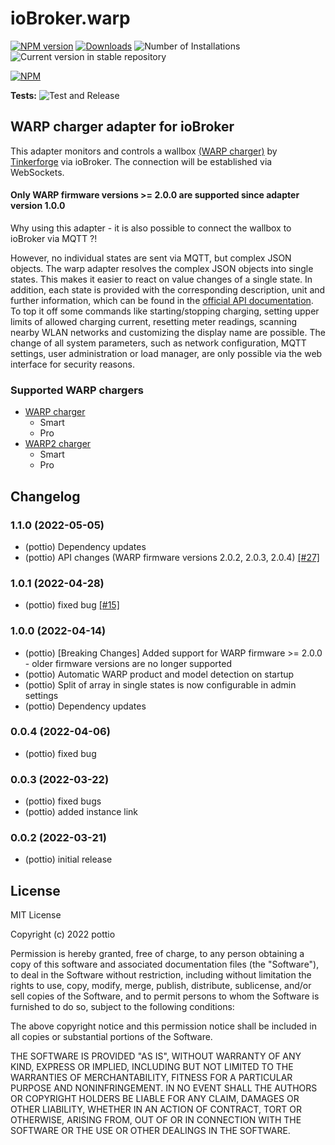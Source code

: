 # ioBroker.warp

[![NPM version](https://img.shields.io/npm/v/iobroker.warp.svg)](https://www.npmjs.com/package/iobroker.warp)
[![Downloads](https://img.shields.io/npm/dm/iobroker.warp.svg)](https://www.npmjs.com/package/iobroker.warp)
![Number of Installations](https://iobroker.live/badges/warp-installed.svg)
![Current version in stable repository](https://iobroker.live/badges/warp-stable.svg)

[![NPM](https://nodei.co/npm/iobroker.warp.png?downloads=true)](https://nodei.co/npm/iobroker.warp/)

**Tests:** ![Test and Release](https://github.com/pottio/ioBroker.warp/workflows/Test%20and%20Release/badge.svg)

## WARP charger adapter for ioBroker

This adapter monitors and controls a wallbox [(WARP charger)](https://www.warp-charger.com/) by [Tinkerforge](https://www.tinkerforge.com/de/) via ioBroker. The connection will be established via WebSockets.

#### Only WARP firmware versions >= 2.0.0 are supported since adapter version 1.0.0

Why using this adapter - it is also possible to connect the wallbox to ioBroker via MQTT ?! 

However, no individual states are sent via MQTT, but complex JSON objects. The warp adapter resolves the complex JSON objects into single states. This makes it easier to react on value changes of a single state. In addition, each state is provided with the corresponding description, unit and further information, which can be found in the [official API documentation](https://www.warp-charger.com/api.html). To top it off some commands like starting/stopping charging, setting upper limits of allowed charging current, resetting meter readings, scanning nearby WLAN networks and customizing the display name are possible. The change of all system parameters, such as network configuration, MQTT settings, user administration or load manager, are only possible via the web interface for security reasons.

### Supported WARP chargers

- [WARP charger](https://www.warp-charger.com/index_warp1.html)
  - Smart
  - Pro
- [WARP2 charger](https://www.warp-charger.com/index.html)
  - Smart
  - Pro

## Changelog
<!--
	Placeholder for the next version (at the beginning of the line):
	### **WORK IN PROGRESS**
-->
### 1.1.0 (2022-05-05)
* (pottio) Dependency updates
* (pottio) API changes (WARP firmware versions 2.0.2, 2.0.3, 2.0.4) [[#27]](https://github.com/pottio/ioBroker.warp/issues/27)

### 1.0.1 (2022-04-28)
* (pottio) fixed bug [[#15]](https://github.com/pottio/ioBroker.warp/issues/15)

### 1.0.0 (2022-04-14)
* (pottio) [Breaking Changes] Added support for WARP firmware >= 2.0.0 - older firmware versions are no longer supported
* (pottio) Automatic WARP product and model detection on startup
* (pottio) Split of array in single states is now configurable in admin settings
* (pottio) Dependency updates

### 0.0.4 (2022-04-06)
* (pottio) fixed bug
### 0.0.3 (2022-03-22)
* (pottio) fixed bugs
* (pottio) added instance link
### 0.0.2 (2022-03-21)
* (pottio) initial release

## License
MIT License

Copyright (c) 2022 pottio

Permission is hereby granted, free of charge, to any person obtaining a copy
of this software and associated documentation files (the "Software"), to deal
in the Software without restriction, including without limitation the rights
to use, copy, modify, merge, publish, distribute, sublicense, and/or sell
copies of the Software, and to permit persons to whom the Software is
furnished to do so, subject to the following conditions:

The above copyright notice and this permission notice shall be included in all
copies or substantial portions of the Software.

THE SOFTWARE IS PROVIDED "AS IS", WITHOUT WARRANTY OF ANY KIND, EXPRESS OR
IMPLIED, INCLUDING BUT NOT LIMITED TO THE WARRANTIES OF MERCHANTABILITY,
FITNESS FOR A PARTICULAR PURPOSE AND NONINFRINGEMENT. IN NO EVENT SHALL THE
AUTHORS OR COPYRIGHT HOLDERS BE LIABLE FOR ANY CLAIM, DAMAGES OR OTHER
LIABILITY, WHETHER IN AN ACTION OF CONTRACT, TORT OR OTHERWISE, ARISING FROM,
OUT OF OR IN CONNECTION WITH THE SOFTWARE OR THE USE OR OTHER DEALINGS IN THE
SOFTWARE.
